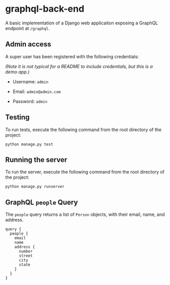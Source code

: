 # graphql-back-end
A basic implementation of a Django web applicaiton exposing a GraphQL endpoint at ```/graphql```.

## Admin access
A super user has been registered with the following credentials: 

*(Note it is not typical for a README to include credentials, but this is a demo app.)*

* Username: ```admin```

* Email: ```admin@admin.com```

* Password: ```admin```

## Testing

To run tests, execute the following command from the root directory of the project:

```python manage.py test```

## Running the server

To run the server, execute the following command from the root directory of the project:

```python manage.py runserver```

## GraphQL ```people``` Query

The ```people``` query returns a list of ```Person``` objects, with their email, name, and address.

```
query {
  people {
    email
    name
    address {
      number
      street
      city
      state
    }
  }
}
```
